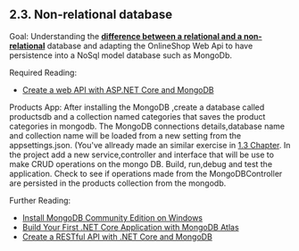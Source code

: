 ## 2.3. Non-relational database
Goal: Understanding the __[difference between a relational and a non-relational](https://www.integrate.io/blog/the-sql-vs-nosql-difference/)__ database and adapting the OnlineShop Web Api to have persistence into a NoSql model database such as MongoDb.

Required Reading:
* [Create a web API with ASP.NET Core and MongoDB](https://docs.microsoft.com/en-us/aspnet/core/tutorials/first-mongo-app?view=aspnetcore-6.0&tabs=visual-studio)

Products App: 
After installing the MongoDB ,create a database called productsdb and a collection named categories that saves the product categories in mongodb.
The MongoDB connections details,database name and collection name will be loaded from a new setting from the appsettings.json.
(You've allready made an similar exercise in [1.3 Chapter](https://github.com/msg-CareerPaths/csharp-training/blob/main/chapters/103-configurations.md).
In the project add a new service,controller and interface that will be use to make CRUD operations on the mongo DB.
Build, run,debug  and test the application.
Check to see if operations made from the MongoDBController are persisted in the products collection from the mongodb.

Further Reading:
* [Install MongoDB Community Edition on Windows](https://www.mongodb.com/docs/manual/tutorial/install-mongodb-on-windows/)
* [Build Your First .NET Core Application with MongoDB Atlas](https://www.mongodb.com/developer/languages/csharp/build-first-dotnet-core-application-mongodb-atlas/)
* [Create a RESTful API with .NET Core and MongoDB](https://www.mongodb.com/developer/how-to/create-restful-api-dotnet-core-mongodb/)